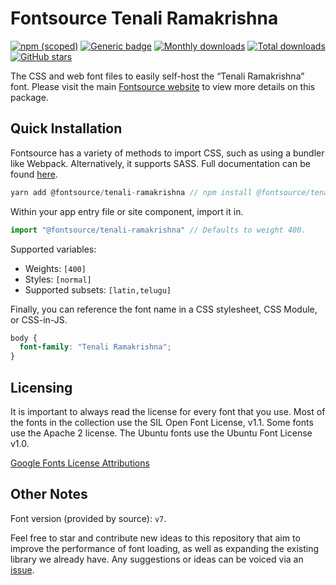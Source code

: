 # Fontsource Tenali Ramakrishna

[![npm (scoped)](https://img.shields.io/npm/v/@fontsource/tenali-ramakrishna?color=brightgreen)](https://www.npmjs.com/package/@fontsource/tenali-ramakrishna) [![Generic badge](https://img.shields.io/badge/fontsource-passing-brightgreen)](https://github.com/fontsource/fontsource) [![Monthly downloads](https://badgen.net/npm/dm/@fontsource/tenali-ramakrishna)](https://github.com/fontsource/fontsource) [![Total downloads](https://badgen.net/npm/dt/@fontsource/tenali-ramakrishna)](https://github.com/fontsource/fontsource) [![GitHub stars](https://img.shields.io/github/stars/fontsource/fontsource.svg?style=social&label=Star)](https://github.com/fontsource/fontsource/stargazers)

The CSS and web font files to easily self-host the “Tenali Ramakrishna” font. Please visit the main [Fontsource website](https://fontsource.org/fonts/tenali-ramakrishna) to view more details on this package.

## Quick Installation

Fontsource has a variety of methods to import CSS, such as using a bundler like Webpack. Alternatively, it supports SASS. Full documentation can be found [here](https://fontsource.org/docs/introduction).

```javascript
yarn add @fontsource/tenali-ramakrishna // npm install @fontsource/tenali-ramakrishna
```

Within your app entry file or site component, import it in.

```javascript
import "@fontsource/tenali-ramakrishna" // Defaults to weight 400.
```

Supported variables:

- Weights: `[400]`
- Styles: `[normal]`
- Supported subsets: `[latin,telugu]`

Finally, you can reference the font name in a CSS stylesheet, CSS Module, or CSS-in-JS.

```css
body {
  font-family: "Tenali Ramakrishna";
}
```

## Licensing

It is important to always read the license for every font that you use.
Most of the fonts in the collection use the SIL Open Font License, v1.1. Some fonts use the Apache 2 license. The Ubuntu fonts use the Ubuntu Font License v1.0.

[Google Fonts License Attributions](https://fonts.google.com/attribution)

## Other Notes

Font version (provided by source): `v7`.

Feel free to star and contribute new ideas to this repository that aim to improve the performance of font loading, as well as expanding the existing library we already have. Any suggestions or ideas can be voiced via an [issue](https://github.com/fontsource/fontsource/issues).
